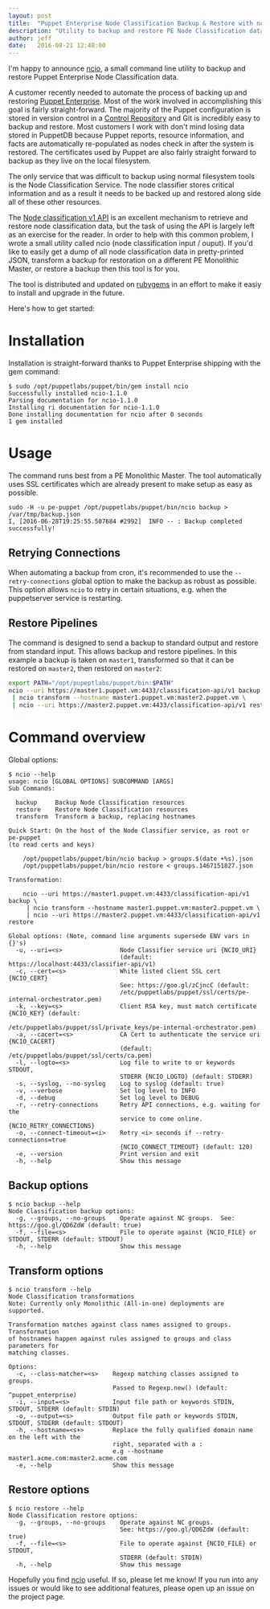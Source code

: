 ```yaml
---
layout: post
title:  "Puppet Enterprise Node Classification Backup & Restore with ncio"
description: "Utility to backup and restore PE Node Classification data"
author: jeff
date:   2016-08-21 12:48:00
---
```


I'm happy to announce [ncio][ncio], a small command line utility to backup and
restore Puppet Enterprise Node Classification data.

A customer recently needed to automate the process of backing up and restoring
[Puppet Enterprise][puppet].  Most of the work involved in accomplishing this
goal is fairly straight-forward.  The majority of the Puppet configuration is
stored in version control in a [Control Repository][control-repo] and Git is
incredibly easy to backup and restore.  Most customers I work with don't mind
losing data stored in PuppetDB because Puppet reports, resource information,
and facts are automatically re-populated as nodes check in after the system is
restored.  The certificates used by Puppet are also fairly straight forward to
backup as they live on the local filesystem.

The only service that was difficult to backup using normal filesystem tools is
the Node Classification Service.  The node classifier stores critical
information and as a result it needs to be backed up and restored along side
all of these other resources.

The [Node classification v1 API][nc-api] is an excellent mechanism to retrieve
and restore node classification data, but the task of using the API is largely
left as an exercise for the reader.  In order to help with this common problem,
I wrote a small utility called ncio (node classification input / ouput). If
you'd like to easily get a dump of all node classification data in
pretty-printed JSON, transform a backup for restoration on a different PE
Monolithic Master, or restore a backup then this tool is for you.

The tool is distributed and updated on [rubygems][ncio-gem] in an effort to make
it easiy to install and upgrade in the future.

Here's how to get started:

Installation
===

Installation is straight-forward thanks to Puppet Enterprise shipping with the
gem command:

    $ sudo /opt/puppetlabs/puppet/bin/gem install ncio
    Successfully installed ncio-1.1.0
    Parsing documentation for ncio-1.1.0
    Installing ri documentation for ncio-1.1.0
    Done installing documentation for ncio after 0 seconds
    1 gem installed

Usage
===

The command runs best from a PE Monolithic Master.  The tool automatically uses
SSL certificates which are already present to make setup as easy as possible.

    sudo -H -u pe-puppet /opt/puppetlabs/puppet/bin/ncio backup > /var/tmp/backup.json
    I, [2016-06-28T19:25:55.507684 #2992]  INFO -- : Backup completed successfully!

Retrying Connections
---

When automating a backup from cron, it's recommended to use the
`--retry-connections` global option to make the backup as robust as possible.
This option allows `ncio` to retry in certain situations, e.g. when the
puppetserver service is restarting.

Restore Pipelines
---

The command is designed to send a backup to standard output and restore from
standard input.  This allows backup and restore pipelines.  In this example a
backup is taken on `master1`, transformed so that it can be restored on
`master2`, then restored on `master2`:

```bash
export PATH="/opt/pupeptlabs/puppet/bin:$PATH"
ncio --uri https://master1.puppet.vm:4433/classification-api/v1 backup \
 | ncio transform --hostname master1.puppet.vm:master2.puppet.vm \
 | ncio --uri https://master2.puppet.vm:4433/classification-api/v1 restore
```

Command overview
===

Global options:

```
$ ncio --help
usage: ncio [GLOBAL OPTIONS] SUBCOMMAND [ARGS]
Sub Commands:

  backup     Backup Node Classification resources
  restore    Restore Node Classification resources
  transform  Transform a backup, replacing hostnames

Quick Start: On the host of the Node Classifier service, as root or pe-puppet
(to read certs and keys)

    /opt/puppetlabs/puppet/bin/ncio backup > groups.$(date +%s).json
    /opt/puppetlabs/puppet/bin/ncio restore < groups.1467151827.json

Transformation:

    ncio --uri https://master1.puppet.vm:4433/classification-api/v1 backup \
     | ncio transform --hostname master1.puppet.vm:master2.puppet.vm \
     | ncio --uri https://master2.puppet.vm:4433/classification-api/v1 restore

Global options: (Note, command line arguments supersede ENV vars in {}'s)
  -u, --uri=<s>                Node Classifier service uri {NCIO_URI}
                               (default: https://localhost:4433/classifier-api/v1)
  -c, --cert=<s>               White listed client SSL cert {NCIO_CERT}
                               See: https://goo.gl/zCjncC (default:
                               /etc/puppetlabs/puppet/ssl/certs/pe-internal-orchestrator.pem)
  -k, --key=<s>                Client RSA key, must match certificate {NCIO_KEY} (default:
                               /etc/puppetlabs/puppet/ssl/private_keys/pe-internal-orchestrator.pem)
  -a, --cacert=<s>             CA Cert to authenticate the service uri {NCIO_CACERT}
                               (default: /etc/puppetlabs/puppet/ssl/certs/ca.pem)
  -l, --logto=<s>              Log file to write to or keywords STDOUT,
                               STDERR {NCIO_LOGTO} (default: STDERR)
  -s, --syslog, --no-syslog    Log to syslog (default: true)
  -v, --verbose                Set log level to INFO
  -d, --debug                  Set log level to DEBUG
  -r, --retry-connections      Retry API connections, e.g. waiting for the
                               service to come online. {NCIO_RETRY_CONNECTIONS}
  -o, --connect-timeout=<i>    Retry <i> seconds if --retry-connections=true
                               {NCIO_CONNECT_TIMEOUT} (default: 120)
  -e, --version                Print version and exit
  -h, --help                   Show this message
```

Backup options
---

```
$ ncio backup --help
Node Classification backup options:
  -g, --groups, --no-groups    Operate against NC groups.  See: https://goo.gl/QD6ZdW (default: true)
  -f, --file=<s>               File to operate against {NCIO_FILE} or STDOUT, STDERR (default: STDOUT)
  -h, --help                   Show this message
```

Transform options
---

```
$ ncio transform --help
Node Classification transformations
Note: Currently only Monolithic (All-in-one) deployments are supported.

Transformation matches against class names assigned to groups.  Transformation
of hostnames happen against rules assigned to groups and class parameters for
matching classes.

Options:
  -c, --class-matcher=<s>    Regexp matching classes assigned to groups.
                             Passed to Regexp.new() (default: ^puppet_enterprise)
  -i, --input=<s>            Input file path or keywords STDIN, STDOUT, STDERR (default: STDIN)
  -o, --output=<s>           Output file path or keywords STDIN, STDOUT, STDERR (default: STDOUT)
  -h, --hostname=<s+>        Replace the fully qualified domain name on the left with the
                             right, separated with a :
                             e.g --hostname master1.acme.com:master2.acme.com
  -e, --help                 Show this message
```

Restore options
---

```
$ ncio restore --help
Node Classification restore options:
  -g, --groups, --no-groups    Operate against NC groups.
                               See: https://goo.gl/QD6ZdW (default: true)
  -f, --file=<s>               File to operate against {NCIO_FILE} or STDOUT,
                               STDERR (default: STDIN)
  -h, --help                   Show this message
```

Hopefully you find [ncio][ncio] useful.  If so, please let me know!  If you run
into any issues or would like to see additional features, please open up an
issue on the project page.

[puppet]: https://puppet.com/product
[control-repo]: https://github.com/puppetlabs/control-repo
[nc-api]: https://docs.puppet.com/pe/2016.2/nc_index.html
[ncio]: https://github.com/jeffmccune/ncio
[ncio-gem]: https://rubygems.org/gems/ncio/
